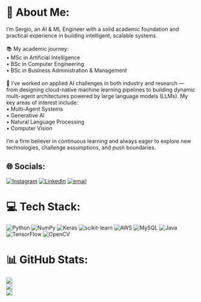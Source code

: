 # 🧠 About Me:
I’m Sergio, an AI & ML Engineer with a solid academic foundation and practical experience in building intelligent, scalable systems.<br><br>📚 My academic journey:<br>	•	MSc in Artificial Intelligence<br>	•	BSc in Computer Engineering<br>	•	BSc in Business Administration & Management<br><br>📂 I’ve worked on applied AI challenges in both industry and research — from designing cloud-native machine learning pipelines to building dynamic multi-agent architectures powered by large language models (LLMs). My key areas of interest include:<br>	•	Multi-Agent Systems<br>	•	Generative AI<br>	•	Natural Language Processing<br>	•	Computer Vision<br><br>I’m a firm believer in continuous learning and always eager to explore new technologies, challenge assumptions, and push boundaries.


## 🌐 Socials:
[![Instagram](https://img.shields.io/badge/Instagram-%23E4405F.svg?logo=Instagram&logoColor=white)](https://instagram.com/sergiogomzz) [![LinkedIn](https://img.shields.io/badge/LinkedIn-%230077B5.svg?logo=linkedin&logoColor=white)](https://linkedin.com/in/sergio-gomez10) [![email](https://img.shields.io/badge/Email-D14836?logo=gmail&logoColor=white)](mailto:sergio.gomez.martin10@gmail.com) 

# 💻 Tech Stack:
![Python](https://img.shields.io/badge/python-3670A0?style=for-the-badge&logo=python&logoColor=ffdd54) ![NumPy](https://img.shields.io/badge/numpy-%23013243.svg?style=for-the-badge&logo=numpy&logoColor=white) ![Keras](https://img.shields.io/badge/Keras-%23D00000.svg?style=for-the-badge&logo=Keras&logoColor=white) ![scikit-learn](https://img.shields.io/badge/scikit--learn-%23F7931E.svg?style=for-the-badge&logo=scikit-learn&logoColor=white) ![AWS](https://img.shields.io/badge/AWS-%23FF9900.svg?style=for-the-badge&logo=amazon-aws&logoColor=white) ![MySQL](https://img.shields.io/badge/mysql-4479A1.svg?style=for-the-badge&logo=mysql&logoColor=white) ![Java](https://img.shields.io/badge/java-%23ED8B00.svg?style=for-the-badge&logo=openjdk&logoColor=white) ![TensorFlow](https://img.shields.io/badge/TensorFlow-%23FF6F00.svg?style=for-the-badge&logo=TensorFlow&logoColor=white) ![OpenCV](https://img.shields.io/badge/opencv-%23white.svg?style=for-the-badge&logo=opencv&logoColor=white)
# 📊 GitHub Stats:
![](https://github-readme-stats.vercel.app/api?username=sergiogomezz&theme=dark&hide_border=true&include_all_commits=false&count_private=true)<br/>
![](https://nirzak-streak-stats.vercel.app/?user=sergiogomezz&theme=dark&hide_border=true)<br/>
![](https://github-readme-stats.vercel.app/api/top-langs/?username=sergiogomezz&theme=dark&hide_border=true&include_all_commits=false&count_private=true&layout=compact)

<!-- Proudly created with GPRM ( https://gprm.itsvg.in ) -->
